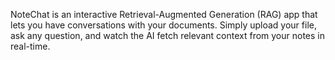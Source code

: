 NoteChat is an interactive Retrieval-Augmented Generation (RAG) app that lets you have conversations with your documents. Simply upload your file, ask any question, and watch the AI fetch relevant context from your notes in real-time.






